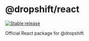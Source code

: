 # @dropshift/react

[![Stable release](https://img.shields.io/npm/v/@dropshift/react.svg)](https://npm.im/@dropshift/react)

Official React package for @dropshift
